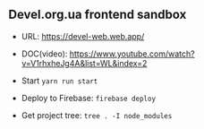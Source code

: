 ##  Devel.org.ua frontend sandbox
- URL: https://devel-web.web.app/
- DOC(video): https://www.youtube.com/watch?v=V1rhxheJg4A&list=WL&index=2

- Start `yarn run start`
- Deploy to Firebase: `firebase deploy`
- Get project tree: `tree . -I node_modules`
